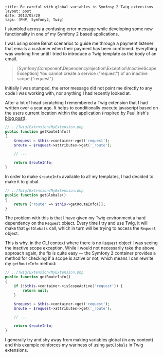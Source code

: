 ```
title: Be careful with global variables in Symfony 2 Twig extensions
layout: post
date: 2013/05/20
tags: [PHP, Symfony2, Twig]
```

I stumbled across a confusing error message while developing some new
functionality in one of my Symfony 2 based applications.

I was using some Behat scenarios to guide me through a payment listener that
emails a customer when their payment has been confirmed. Everything was working
fine until I tried to introduce a Twig template as the body of an email.

> [Symfony\Component\DependencyInjection\Exception\InactiveScopeException]
> You cannot create a service ("request") of an inactive scope ("request").

Initially I was stumped, the error message did not point me directly
to any code I was working with, nor anything I had recently looked at.

After a lot of head scratching I remembered a Twig extension that I had
written over a year ago. It helps to conditionally execute javascript
based on the users current location within the application (inspired by
Paul Irish's [blog post][1]).

```php
// ../Twig/Extension/MyExtension.php
public function getRouteInfo()
{
    $request = $this->container->get('request');
    $route = $request->attributes->get('_route');

    // ...

    return $routeInfo;
}
```

In order to make `$routeInfo` available to all my templates, I had decided
to make it to global.

```php
// ../Twig/Extension/MyExtension.php
public function getGlobals()
{
    return ['route' => $this->getRouteInfo()];
}
```

The problem with this is that I have given my Twig environment a hard dependency
on the `Request` object. Every time I try and use Twig, it will make that `getGlobals`
call, which in turn will be trying to access the `Request` object.

This is why, in the CLI context where there is no `Request` object I was seeing
the inactive scope exception. While I would not necessarily take the above approach
again, the fix is quite easy &mdash; the Symfony 2 container provides a method
for checking if a scope is active or not, which means I can rewrite my
`getRouteInfo` method:

```php
// ../Twig/Extension/MyExtension.php
public function getRouteInfo()
{
    if (!$this->container->isScopeActive('request')) {
        return null;
    }

    $request = $this->container->get('request');
    $route = $request->attributes->get('_route');

    // ...

    return $routeInfo;
}
```

I generally try and shy away from making variables global (in any context) and
this example reinforces my wariness of using `getGlobals` in Twig extensions.



[1]: http://paulirish.com/2009/markup-based-unobtrusive-comprehensive-dom-ready-execution/
